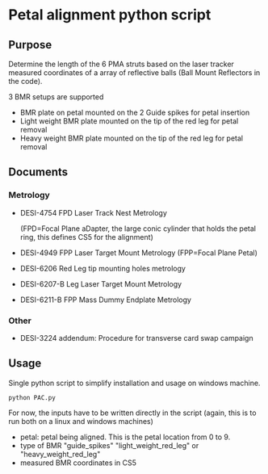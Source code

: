 # Petal alignment python script

## Purpose

Determine the length of the 6 PMA struts based on the laser tracker measured coordinates
of a array of reflective balls (Ball Mount Reflectors in the code).

3 BMR setups are supported

* BMR plate on petal mounted on the 2 Guide spikes for petal insertion
* Light weight BMR plate mounted on the tip of the red leg for petal removal
* Heavy weight BMR plate mounted on the tip of the red leg for petal removal


## Documents
### Metrology
 * DESI-4754 FPD Laser Track Nest Metrology 
 
      (FPD=Focal Plane aDapter, the large conic cylinder that holds the petal ring, this defines CS5 for the alignment) 
    
 * DESI-4949 FPP Laser Target Mount Metrology (FPP=Focal Plane Petal)
 * DESI-6206 Red Leg tip mounting holes metrology
 * DESI-6207-B Leg Laser Target Mount Metrology
 * DESI-6211-B FPP Mass Dummy Endplate Metrology
### Other
 * DESI-3224 addendum: Procedure for transverse card swap campaign

## Usage

Single python script to simplify installation and usage on windows machine.

```python PAC.py```

For now, the inputs have to be written directly in the script
(again, this is to run both on a linux and windows machines)
  * petal: petal being aligned. This is the petal location from 0 to 9.
  * type of BMR "guide_spikes" "light_weight_red_leg" or "heavy_weight_red_leg"
  * measured BMR coordinates in CS5 


